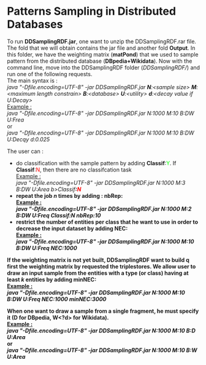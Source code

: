 <h1>Patterns Sampling in Distributed Databases</h1>

To run <b>DDSamplingRDF.jar</b>, one want to unzip the DDSamplingRDF.rar file. The fold that we will obtain contains the jar file and another fold <b>Output</b>. In this folder, we have the weighting matrix (<b>matPond</b>) that we used to sample pattern from the distributed database (<b>DBpedia+Wikidata</b>). Now with the command line, move into the DDSamplingRDF folder (<i>DDSamplingRDF/</i>) and run one of the following requests.<br>
The main syntax is : <br>
	<i>java "-Dfile.encoding=UTF-8" -jar DDSamplingRDF.jar <b>N</b>:\<sample size\> <b>M</b>:\<maximum length constrain\> <b>B</b>:\<database\> <b>U</b>:\<utility\> <b>d</b>:\<decay value if U:Decay\></i><br>
	<u>Example :</u><br>
	<i>java "-Dfile.encoding=UTF-8" -jar DDSamplingRDF.jar N:1000 M:10 B:DW U:Frea</i><br>
	or <br>
	<i>java "-Dfile.encoding=UTF-8" -jar DDSamplingRDF.jar N:1000 M:10 B:DW U:Decqy d:0.025</i><br>

The user can :
-	do classification with the sample pattern by adding <b>Classif</b>:<font color="lime">Y</font>. If <b>Classif</b>:<font color="red">N</font>, then there are no classifcation task<br>
	<u>Example :</u><br>
	<i>java "-Dfile.encoding=UTF-8" -jar DDSamplingRDF.jar N:1000 M:3 B:DW U:Area b>Classif<b>:<font color="red">N</font></i><br>
-	repeat the job <i>n</i> times by adding : <b>nbRep</b>:<n><br>
	<u>Example :</u><br>
	<i>java "-Dfile.encoding=UTF-8" -jar DDSamplingRDF.jar N:1000 M:2 B:DW U:Freq Classif:N <b>nbRep</b>:10</i><br>
-	restrict the number of entities per class that he want to use in order to decrease the input dataset by adding <b>NEC</b>:<value><br>
	<u>Example :</u><br>
	<i>java "-Dfile.encoding=UTF-8" -jar DDSamplingRDF.jar N:1000 M:10 B:DW U:Freq <b>NEC</b>:1000</i><br>

If the weighting matrix is not yet built, DDSamplingRDF want to build q first the weighting matrix by requested the triplestores. We allow user to draw an input sample from the entities with a type (or class) having at least <i>k</i> entities by adding <b>minNEC</b>:<k><br>
	<u>Example :</u><br>
	<i>java "-Dfile.encoding=UTF-8" -jar DDSamplingRDF.jar N:1000 M:10 B:DW U:Freq NEC:1000 <b>minNEC</b>:3000</i><br>

When one want to draw a sample from a single fragment, he must specify it (<d>D</d> for DBpedia, <d>W<?d> for Wikidata).<br>
	<u>Example :</u><br>
	<i>java "-Dfile.encoding=UTF-8" -jar DDSamplingRDF.jar N:1000 M:10 B:<b>D</b> U:Area</i> <br>
	or<br>
	<i>java "-Dfile.encoding=UTF-8" -jar DDSamplingRDF.jar N:1000 M:10 B:<b>W</b> U:Area</i>

